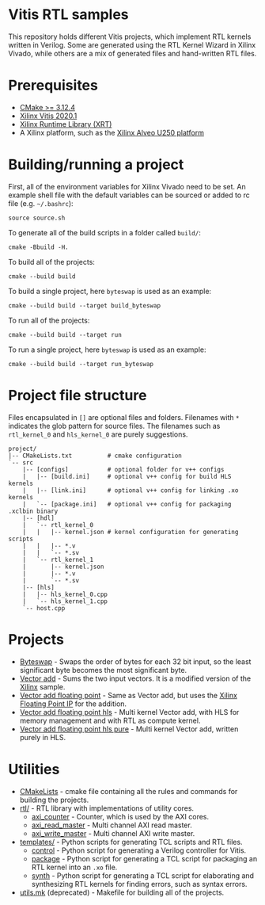 # Vitis RTL samples
This repository holds different Vitis projects, which implement RTL kernels
written in Verilog. Some are generated using the RTL Kernel Wizard in Xilinx
Vivado, while others are a mix of generated files and hand-written RTL files.

# Prerequisites
- [CMake >= 3.12.4](https://github.com/Kitware/CMake)
- [Xilinx Vitis 2020.1](https://www.xilinx.com/products/design-tools/vitis/vitis-platform.html)
- [Xilinx Runtime Library (XRT)](https://www.xilinx.com/products/design-tools/vitis/xrt.html)
- A Xilinx platform, such as the [Xilinx Alveo U250 platform](https://www.xilinx.com/products/boards-and-kits/alveo/u250.html#gettingStarted)

# Building/running a project
First, all of the environment variables for Xilinx Vivado need to be set. An
example shell file with the default variables can be sourced or added to rc
file (e.g. `~/.bashrc`):
```
source source.sh
```

To generate all of the build scripts in a folder called `build/`:
```
cmake -Bbuild -H.
```

To build all of the projects:
```
cmake --build build
```

To build a single project, here `byteswap` is used as an example:
```
cmake --build build --target build_byteswap
```

To run all of the projects:
```
cmake --build build --target run
```

To run a single project, here `byteswap` is used as an example:
```
cmake --build build --target run_byteswap
```

# Project file structure
Files encapsulated in `[]` are optional files and folders. Filenames with `*`
indicates the glob pattern for source files. The filenames such as
`rtl_kernel_0` and `hls_kernel_0` are purely suggestions.
```
project/
|-- CMakeLists.txt          # cmake configuration
`-- src
    |-- [configs]           # optional folder for v++ configs
    |   |-- [build.ini]     # optional v++ config for build HLS kernels
    |   |-- [link.ini]      # optional v++ config for linking .xo kernels
    |   `-- [package.ini]   # optional v++ config for packaging .xclbin binary
    |-- [hdl]
    |   `-- rtl_kernel_0
    |   |   |-- kernel.json # kernel configuration for generating scripts
    |   |   |-- *.v
    |   |   `-- *.sv
    |   `-- rtl_kernel_1
    |       |-- kernel.json
    |       |-- *.v
    |       `-- *.sv
    |-- [hls]
    |   |-- hls_kernel_0.cpp
    |   `-- hls_kernel_1.cpp
    `-- host.cpp
```

# Projects
- [Byteswap](byteswap/) - Swaps the order of bytes for each 32 bit input, so
  the least significant byte becomes the most significant byte.
- [Vector add](vadd/) - Sums the two input vectors. It is a modified version of
  the
  [Xilinx](https://github.com/Xilinx/Vitis_Accel_Examples/tree/master/rtl_kernels/rtl_vadd)
  sample.
- [Vector add floating point](vadd_float/) - Same as Vector add, but uses the
  [Xilinx Floating Point IP](https://www.xilinx.com/support/documentation/ip_documentation/floating_point/v7_1/pg060-floating-point.pdf)
  for the addition.
- [Vector add floating point hls](vadd_float_hls/) - Multi kernel Vector add,
  with HLS for memory management and with RTL as compute kernel.
- [Vector add floating point hls pure](vadd_float_hls_pure) - Multi kernel
  Vector add, written purely in HLS.

# Utilities
- [CMakeLists](utils/CMakeLists.txt) - cmake file containing all the rules and
  commands for building the projects.
- [rtl/](utils/rtl/) - RTL library with implementations of utility cores.
  - [axi_counter](utils/rtl/axi_counter.sv) - Counter, which is used by the AXI
    cores.
  - [axi_read_master](utils/rtl/axi_read_master.sv) - Multi channel AXI read
    master.
  - [axi_write_master](utils/rtl/axi_write_master.sv) - Multi channel AXI write
    master.
- [templates/](utils/templates) - Python scripts for generating TCL scripts and
  RTL files.
  - [control](utils/templates/control.py) - Python script for generating a
    Verilog controller for Vitis.
  - [package](utils/templates/package.py) - Python script for generating a TCL
    script for packaging an RTL kernel into an `.xo` file.
  - [synth](utils/templates/synth.py) - Python script for generating a TCL
    script for elaborating and synthesizing RTL kernels for finding errors,
    such as syntax errors.
- [utils.mk](utils/utils.mk) (deprecated) - Makefile for building all of the
  projects.
